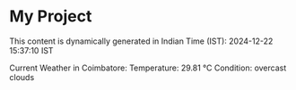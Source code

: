 # My Project

This content is dynamically generated in Indian Time (IST): 2024-12-22 15:37:10 IST


Current Weather in Coimbatore:
Temperature: 29.81 °C
Condition: overcast clouds
